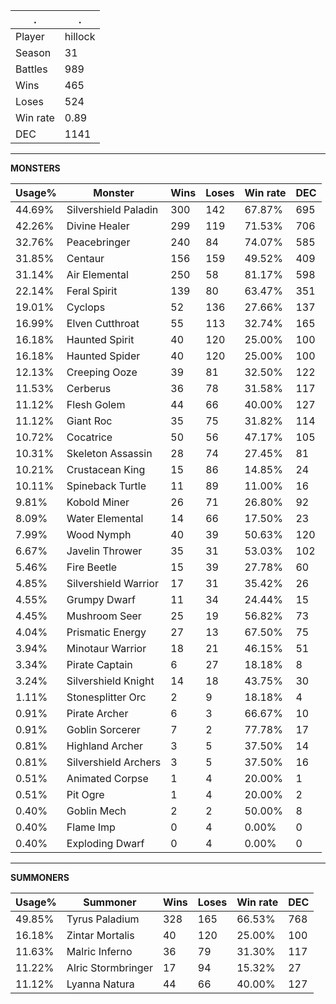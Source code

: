 .|.
|-|-
Player|hillock
Season|31
Battles|989
Wins|465
Loses|524
Win rate|0.89
DEC|1141

---
**MONSTERS**

Usage%|Monster|Wins|Loses|Win rate|DEC|
-|-|-|-|-|-|
44.69%|Silvershield Paladin|300|142|67.87%|695|
42.26%|Divine Healer|299|119|71.53%|706|
32.76%|Peacebringer|240|84|74.07%|585|
31.85%|Centaur|156|159|49.52%|409|
31.14%|Air Elemental|250|58|81.17%|598|
22.14%|Feral Spirit|139|80|63.47%|351|
19.01%|Cyclops|52|136|27.66%|137|
16.99%|Elven Cutthroat|55|113|32.74%|165|
16.18%|Haunted Spirit|40|120|25.00%|100|
16.18%|Haunted Spider|40|120|25.00%|100|
12.13%|Creeping Ooze|39|81|32.50%|122|
11.53%|Cerberus|36|78|31.58%|117|
11.12%|Flesh Golem|44|66|40.00%|127|
11.12%|Giant Roc|35|75|31.82%|114|
10.72%|Cocatrice|50|56|47.17%|105|
10.31%|Skeleton Assassin|28|74|27.45%|81|
10.21%|Crustacean King|15|86|14.85%|24|
10.11%|Spineback Turtle|11|89|11.00%|16|
9.81%|Kobold Miner|26|71|26.80%|92|
8.09%|Water Elemental|14|66|17.50%|23|
7.99%|Wood Nymph|40|39|50.63%|120|
6.67%|Javelin Thrower|35|31|53.03%|102|
5.46%|Fire Beetle|15|39|27.78%|60|
4.85%|Silvershield Warrior|17|31|35.42%|26|
4.55%|Grumpy Dwarf|11|34|24.44%|15|
4.45%|Mushroom Seer|25|19|56.82%|73|
4.04%|Prismatic Energy|27|13|67.50%|75|
3.94%|Minotaur Warrior|18|21|46.15%|51|
3.34%|Pirate Captain|6|27|18.18%|8|
3.24%|Silvershield Knight|14|18|43.75%|30|
1.11%|Stonesplitter Orc|2|9|18.18%|4|
0.91%|Pirate Archer|6|3|66.67%|10|
0.91%|Goblin Sorcerer|7|2|77.78%|17|
0.81%|Highland Archer|3|5|37.50%|14|
0.81%|Silvershield Archers|3|5|37.50%|16|
0.51%|Animated Corpse|1|4|20.00%|1|
0.51%|Pit Ogre|1|4|20.00%|2|
0.40%|Goblin Mech|2|2|50.00%|8|
0.40%|Flame Imp|0|4|0.00%|0|
0.40%|Exploding Dwarf|0|4|0.00%|0|

---
**SUMMONERS**

Usage%|Summoner|Wins|Loses|Win rate|DEC|
-|-|-|-|-|-|
49.85%|Tyrus Paladium|328|165|66.53%|768|
16.18%|Zintar Mortalis|40|120|25.00%|100|
11.63%|Malric Inferno|36|79|31.30%|117|
11.22%|Alric Stormbringer|17|94|15.32%|27|
11.12%|Lyanna Natura|44|66|40.00%|127|
